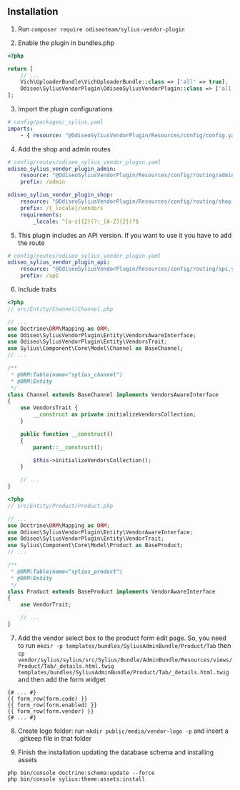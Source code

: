 ## Installation

1. Run `composer require odiseoteam/sylius-vendor-plugin`

2. Enable the plugin in bundles.php

```php
<?php

return [
    // ...
    Vich\UploaderBundle\VichUploaderBundle::class => ['all' => true],
    Odiseo\SyliusVendorPlugin\OdiseoSyliusVendorPlugin::class => ['all' => true],
];
```

3. Import the plugin configurations

```yml
# config/packages/_sylius.yaml
imports:
    - { resource: "@OdiseoSyliusVendorPlugin/Resources/config/config.yaml" }
```

4. Add the shop and admin routes

```yml
# config/routes/odiseo_sylius_vendor_plugin.yaml
odiseo_sylius_vendor_plugin_admin:
    resource: "@OdiseoSyliusVendorPlugin/Resources/config/routing/admin.yaml"
    prefix: /admin

odiseo_sylius_vendor_plugin_shop:
    resource: "@OdiseoSyliusVendorPlugin/Resources/config/routing/shop.yaml"
    prefix: /{_locale}/vendors
    requirements:
        _locale: ^[a-z]{2}(?:_[A-Z]{2})?$
```

5. This plugin includes an API version. If you want to use it you have to add the route

```yml
# config/routes/odiseo_sylius_vendor_plugin.yaml
odiseo_sylius_vendor_plugin_api:
    resource: "@OdiseoSyliusVendorPlugin/Resources/config/routing/api.yaml"
    prefix: /api
```

6. Include traits

```php
<?php
// src/Entity/Channel/Channel.php

// ...
use Doctrine\ORM\Mapping as ORM;
use Odiseo\SyliusVendorPlugin\Entity\VendorsAwareInterface;
use Odiseo\SyliusVendorPlugin\Entity\VendorsTrait;
use Sylius\Component\Core\Model\Channel as BaseChannel;
// ...

/**
 * @ORM\Table(name="sylius_channel")
 * @ORM\Entity
 */
class Channel extends BaseChannel implements VendorsAwareInterface
{
    use VendorsTrait {
        __construct as private initializeVendorsCollection;
    }

    public function __construct()
    {
        parent::__construct();

        $this->initializeVendorsCollection();
    }

    // ...
}
```

```php
<?php
// src/Entity/Product/Product.php

// ...
use Doctrine\ORM\Mapping as ORM;
use Odiseo\SyliusVendorPlugin\Entity\VendorAwareInterface;
use Odiseo\SyliusVendorPlugin\Entity\VendorTrait;
use Sylius\Component\Core\Model\Product as BaseProduct;
// ...

/**
 * @ORM\Table(name="sylius_product")
 * @ORM\Entity
 */
class Product extends BaseProduct implements VendorAwareInterface
{
    use VendorTrait;

    // ...
}
```

7. Add the vendor select box to the product form edit page. So, you need to run `mkdir -p templates/bundles/SyliusAdminBundle/Product/Tab` then `cp vendor/sylius/sylius/src/Sylius/Bundle/AdminBundle/Resources/views/Product/Tab/_details.html.twig templates/bundles/SyliusAdminBundle/Product/Tab/_details.html.twig` and then add the form widget

```twig
{# ... #}
{{ form_row(form.code) }}
{{ form_row(form.enabled) }}
{{ form_row(form.vendor) }}
{# ... #}
```

8. Create logo folder: run `mkdir public/media/vendor-logo -p` and insert a .gitkeep file in that folder

9. Finish the installation updating the database schema and installing assets

```
php bin/console doctrine:schema:update --force
php bin/console sylius:theme:assets:install
```
